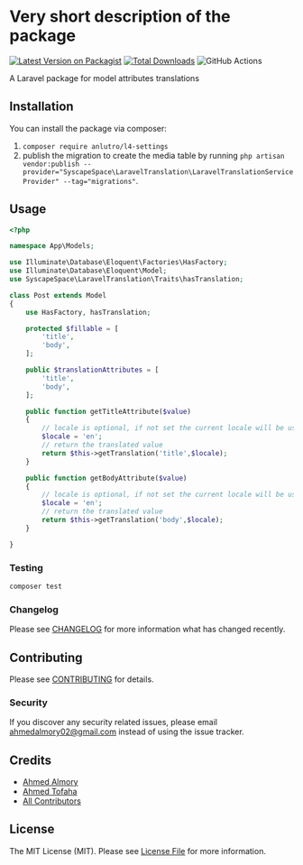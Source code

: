 # Very short description of the package

[![Latest Version on Packagist](https://img.shields.io/packagist/v/syscape-space/laravel-translation.svg?style=flat-square)](https://packagist.org/packages/syscape-space/laravel-translation)
[![Total Downloads](https://img.shields.io/packagist/dt/syscape-space/laravel-translation.svg?style=flat-square)](https://packagist.org/packages/syscape-space/laravel-translation)
![GitHub Actions](https://github.com/syscape-space/laravel-translation/actions/workflows/main.yml/badge.svg)

A Laravel package for model attributes translations
## Installation

You can install the package via composer:

1. `composer require anlutro/l4-settings`
2. publish the migration to create the media table by running `php artisan vendor:publish --provider="SyscapeSpace\LaravelTranslation\LaravelTranslationServiceProvider" --tag="migrations"`.

## Usage

```php
<?php

namespace App\Models;

use Illuminate\Database\Eloquent\Factories\HasFactory;
use Illuminate\Database\Eloquent\Model;
use SyscapeSpace\LaravelTranslation\Traits\hasTranslation;

class Post extends Model
{
    use HasFactory, hasTranslation;

    protected $fillable = [
        'title',
        'body',
    ];

    public $translationAttributes = [
        'title',
        'body',
    ];

    public function getTitleAttribute($value)
    {
        // locale is optional, if not set the current locale will be used
        $locale = 'en';
        // return the translated value
        return $this->getTranslation('title',$locale);
    }

    public function getBodyAttribute($value)
    {
        // locale is optional, if not set the current locale will be used
        $locale = 'en';
        // return the translated value
        return $this->getTranslation('body',$locale);
    }

}
```

### Testing

```bash
composer test
```

### Changelog

Please see [CHANGELOG](CHANGELOG.md) for more information what has changed recently.

## Contributing

Please see [CONTRIBUTING](CONTRIBUTING.md) for details.

### Security

If you discover any security related issues, please email ahmedalmory02@gmail.com instead of using the issue tracker.

## Credits

-   [Ahmed Almory](https://github.com/ahmedalmory)
-   [Ahmed Tofaha](https://github.com/ahmedtofaha10)
-   [All Contributors](../../contributors)

## License

The MIT License (MIT). Please see [License File](LICENSE.md) for more information.

